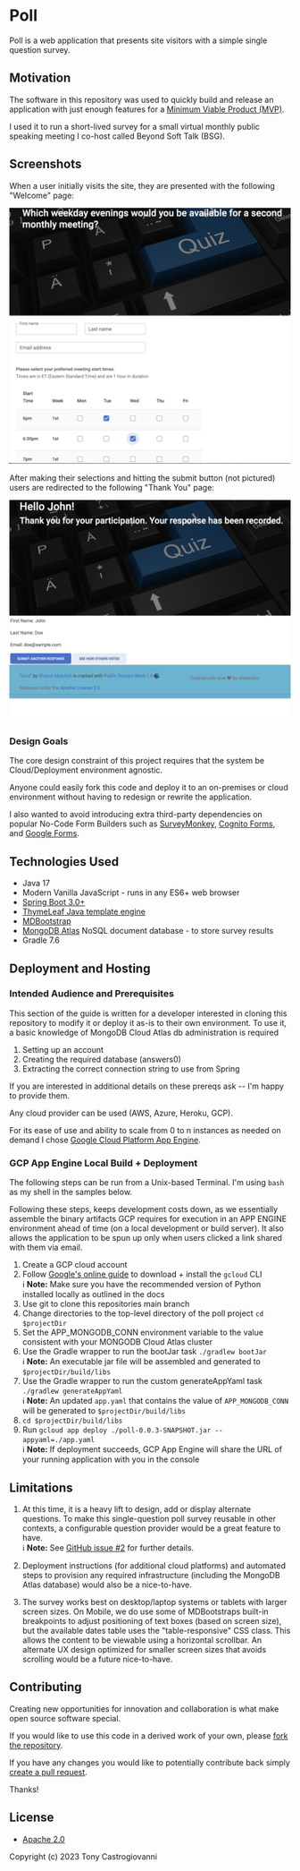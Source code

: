 # Poll
Poll is a web application that presents site
visitors with a simple single question survey.

## Motivation

The software in this repository was used to quickly build 
and release an application with just enough features for a [Minimum Viable Product (MVP)](https://www.productplan.com/glossary/minimum-viable-product/).

I used it to run a short-lived survey for a small virtual monthly public speaking meeting I co-host called Beyond Soft Talk (BSG).

## Screenshots
When a user initially visits the site, they are presented with the 
following "Welcome" page:

![survey](images/survey.png)


After making their selections and hitting the submit button (not pictured)
users are redirected to the following "Thank You" page:

![results](images/results.png)

### Design Goals
The core design constraint of this project requires that the system
be Cloud/Deployment environment agnostic.  

Anyone could easily fork this code and deploy it to an on-premises or cloud environment without having to redesign or rewrite the application.

I also wanted to avoid introducing extra third-party dependencies on
popular No-Code Form Builders such as [SurveyMonkey](https://www.surveymonkey.com/), [Cognito Forms](https://www.cognitoforms.com/), and [Google Forms](https://www.google.com/forms/about/).  

## Technologies Used
* Java 17
* Modern Vanilla JavaScript - runs in any ES6+ web browser
* [Spring Boot 3.0+](https://spring.io/blog/2022/05/24/preparing-for-spring-boot-3-0) 
* [ThymeLeaf Java template engine](https://www.thymeleaf.org/) 
* [MDBootstrap](https://mdbootstrap.com/) 
* [MongoDB Atlas](https://www.mongodb.com/atlas/database) NoSQL document database - to store survey results
* Gradle 7.6

## Deployment and Hosting

### Intended Audience and Prerequisites ###
This section of the guide is written for a developer interested in cloning this repository to modify it or deploy it as-is to their own environment.
To use it, a basic knowledge of MongoDB Cloud Atlas db administration is required
1. Setting up an account 
2. Creating the required database (answers0) 
3. Extracting the correct connection string to use from Spring

If you are interested in additional details on these prereqs ask -- I'm happy to provide them.

Any cloud provider can be used (AWS, Azure, Heroku, GCP).  

For its ease of use and ability to scale from 0 to n instances as needed on demand I chose [Google Cloud Platform App Engine](https://cloud.google.com/appengine/docs).  

### GCP App Engine Local Build + Deployment

The following steps can be run from a Unix-based Terminal.  I'm using `bash` as my shell in the samples below.  

Following these steps, keeps development costs down, as we essentially assemble the binary artifacts GCP requires for execution in an APP ENGINE environment ahead of time (on a local development or build server). It also allows the application to be spun up only when users clicked a link shared with them via email.


1. Create a GCP cloud account
2. Follow [Google's online guide](https://cloud.google.com/sdk/docs/install) to download + install the `gcloud` CLI <br>
   ℹ️ **Note:** Make sure you have the recommended version of Python installed locally as outlined in the docs
3. Use git to clone this repositories main branch
4. Change directories to the top-level directory of the poll project `cd $projectDir`
5. Set the APP_MONGODB_CONN environment variable to the value consistent with your MONGODB Cloud Atlas cluster
6. Use the Gradle wrapper to run the bootJar task `./gradlew bootJar` <br>
   ℹ️ **Note:** An executable jar file will be assembled and generated to `$projectDir/build/libs`
7. Use the Gradle wrapper to run the custom generateAppYaml task `./gradlew generateAppYaml` <br>
   ℹ️ **Note:** An updated `app.yaml` that contains the value of `APP_MONGODB_CONN` will be generated to `$projectDir/build/libs`
8. `cd $projectDir/build/libs`
9. Run `gcloud app deploy ./poll-0.0.3-SNAPSHOT.jar --appyaml=./app.yaml` <br>
   ℹ️ **Note:** If deployment succeeds, GCP App Engine will share the URL of your running application with you in the console


## Limitations
1. At this time, it is a heavy lift to design, add or display alternate questions. To make this single-question poll survey reusable in other contexts, a configurable question provider would be a great feature to have. <br>
ℹ️ **Note:** See [GitHub issue #2](https://github.com/afarentino/poll/issues/2) for further details.


2. Deployment instructions (for additional cloud platforms) and automated steps to provision any required infrastructure (including the MongoDB Atlas database) would also be a nice-to-have. 
3. The survey works best on desktop/laptop systems or tablets with larger screen sizes.  On Mobile, we do use some of MDBootstraps built-in breakpoints to adjust positioning of text boxes (based on screen size), but the available dates table uses the "table-responsive" CSS class.  This allows the content to be viewable using a horizontal scrollbar. An alternate UX design optimized for smaller screen sizes that avoids scrolling would be a future nice-to-have. 

## Contributing

Creating new opportunities for innovation and collaboration is what make open source software special.

If you would like to use this code in a derived work of your own, please [fork the repository](https://docs.github.com/en/pull-requests/collaborating-with-pull-requests/working-with-forks).  

If you have any changes you would like to potentially contribute back simply [create a pull request](https://docs.github.com/en/pull-requests/collaborating-with-pull-requests/proposing-changes-to-your-work-with-pull-requests/creating-a-pull-request-from-a-fork).

Thanks!

## License
* [Apache 2.0](https://www.apache.org/licenses/LICENSE-2.0)

Copyright (c) 2023 Tony Castrogiovanni



